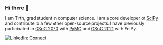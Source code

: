 ### Hi there 👋

I am Tirth, grad student in computer science. I am a core developer of [SciPy][3] and contribute to a few other open-source projects. I have previously participated in [GSoC 2020][4] with [PyMC][6] and [GSoC 2021][5] with SciPy.

[![LinkedIn: Connect](https://img.shields.io/badge/LinkedIn-Connect-blue)][7]

[4]: https://summerofcode.withgoogle.com/archive/2020/projects/6568118874275840
[5]: https://summerofcode.withgoogle.com/archive/2021/projects/4680060274999296
[6]: https://www.github.com/pymc-devs
[1]: https://www.quansight.com/
[2]: https://www.github.com/dmlc/dlpack
[3]: https://www.github.com/scipy/scipy
[7]: https://www.linkedin.com/in/tirthasheshpatel
